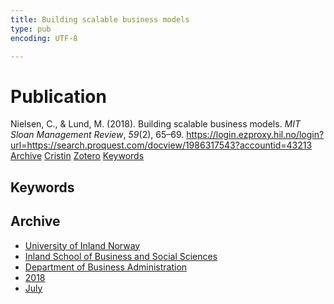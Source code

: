 ```yaml
---
title: Building scalable business models
type: pub
encoding: UTF-8

---
```

<h1>Publication</h1>
<article id="csl-bib-container-BM5KIIAX" class="csl-bib-container">
  <div class="csl-bib-body"> <div class="csl-entry">Nielsen, C., &#38; Lund, M. (2018). Building scalable business models. <i>MIT Sloan Management Review</i>, <i>59</i>(2), 65–69. <a href="https://login.ezproxy.hil.no/login?url=https://search.proquest.com/docview/1986317543?accountid=43213">https://login.ezproxy.hil.no/login?url=https://search.proquest.com/docview/1986317543?accountid=43213</a></div> </div>
  <div class="csl-bib-buttons">
    <a href="#taxonomy-article-BM5KIIAX" alt="archive" class="csl-bib-button">Archive</a>
    <a href="https://app.cristin.no/results/show.jsf?id=1596970" alt="Cristin" class="csl-bib-button">Cristin</a>
    <a href="http://zotero.org/groups/5881554/items/BM5KIIAX" alt="Zotero" class="csl-bib-button">Zotero</a>
    <a href="#keywords-article-BM5KIIAX" alt="keywords" class="csl-bib-button">Keywords</a>
  </div>
  <div id="csl-bib-meta-container-BM5KIIAX"></div>
</article>
<div id="csl-bib-meta-BM5KIIAX" class="csl-bib-meta">
  <article id="keywords-article-BM5KIIAX" class="keywords-article">
    <h1>Keywords</h1>
    
  </article>
  <article id="taxonomy-article-BM5KIIAX" class="taxonomy-article">
    <h1>Archive</h1>
    <ul>
      <li><a href="{{< params subfolder >}}en/archive/?key=3DCRN523">University of Inland Norway</a></li>
      <li><a href="{{< params subfolder >}}en/archive/?key=DU8Q9LN9">Inland School of Business and Social Sciences</a></li>
      <li><a href="{{< params subfolder >}}en/archive/?key=3IQA89I8">Department of Business Administration</a></li>
      <li><a href="{{< params subfolder >}}en/archive/?key=J22GWYYH">2018</a></li>
      <li><a href="{{< params subfolder >}}en/archive/?key=QLWYKE2U">July</a></li>
    </ul>
  </article>
</div>
